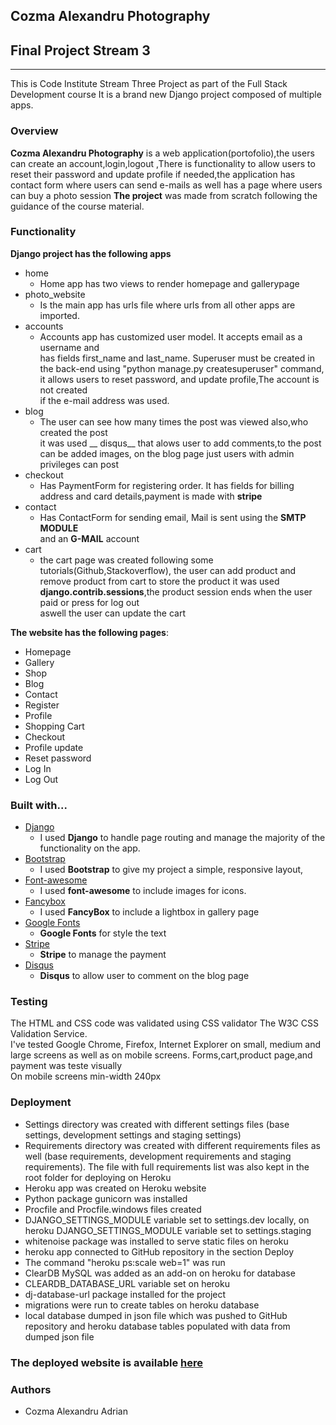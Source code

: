## Cozma Alexandru Photography
## Final Project Stream 3
___

This is Code Institute Stream Three Project as part of the Full Stack Development course
 It is a brand new Django project composed of multiple apps.
### Overview
**Cozma Alexandru Photography** is a web application(portofolio),the users can
create an account,login,logout ,There is functionality to allow users to reset
their password and update profile if needed,the application has contact form where users can send e-mails
as well has a page where users can buy a photo session
__The project__ was made from scratch following the guidance of the course material.
### Functionality
__Django project has the following apps__
  - home  
    - Home app has two views to render homepage and gallerypage
  - photo_website  
     -  Is the main app  has urls file where urls from all other apps are imported.
  - accounts
    - Accounts app has customized user model.
    It accepts email as a username and  
     has fields first_name and last_name. Superuser must be created in the back-end using "python manage.py createsuperuser" command, it allows users  to reset password, and update profile,The account is not created  
     if the e-mail address was used.
  - blog
    - The user can see how many times the post was viewed also,who created the post  
    it was used __ disqus__ that alows user to add comments,to the post can be added
    images, on the blog page just users with admin privileges can post
  - checkout  
    - Has PaymentForm for registering order. It has fields for billing address and card details,payment is made with __stripe__
  - contact  
    - Has ContactForm for sending email, Mail is sent using the __SMTP MODULE__  
    and an __G-MAIL__ account
  - cart  
    - the cart page was created following some tutorials(Github,Stackoverflow), the user can add product and remove product from cart
    to store the product it was used __django.contrib.sessions__,the product session ends when the user paid or press for log out  
    aswell the user can update the cart
     
__The website has the following pages__:
  - Homepage
  - Gallery
  - Shop
  - Blog
  - Contact
  - Register
  - Profile
  - Shopping Cart
  - Checkout
  - Profile update
  - Reset password
  - Log In
  - Log Out

### Built with...


  - [Django](www.djangoproject.com)  
    - I used __Django__ to handle page routing and manage the majority of the functionality on the app.
  - [Bootstrap](https://getbootstrap.com/)  
    - I used __Bootstrap__ to give my project a simple, responsive layout,
  - [Font-awesome](https://fontawesome.com/)  
    - I used __font-awesome__ to include images for icons.
  - [Fancybox](http://fancybox.net/)  
    - I used __FancyBox__ to include a lightbox in gallery page
  - [Google Fonts](https://fonts.google.com/)
    - __Google Fonts__ for style the text
  - [Stripe](https://stripe.com/gb)  
    - __Stripe__ to manage the payment
  - [Disqus](https://disqus.com/)  
    - __Disqus__ to allow user to comment on the blog page  

### Testing

The HTML and CSS code was validated using CSS validator The W3C CSS Validation Service.  
I've tested Google Chrome, Firefox, Internet Explorer on small, medium and large screens as well as on mobile screens.
Forms,cart,product page,and payment was teste visually  
On mobile screens min-width 240px

### Deployment  
  - Settings directory was created with different settings files (base settings, development settings and staging settings)  
  - Requirements directory was created with different requirements files as well (base requirements, development requirements and staging requirements). The file with full requirements list was also kept in the root folder for deploying on Heroku
  - Heroku app was created on Heroku website  
  - Python package gunicorn was installed
  - Procfile and Procfile.windows files created
  - DJANGO_SETTINGS_MODULE variable set to settings.dev locally, on heroku DJANGO_SETTINGS_MODULE variable set to settings.staging
  - whitenoise package was installed to serve static files on heroku
  - heroku app connected to GitHub repository in the section Deploy
  - The command "heroku ps:scale web=1" was run
  - ClearDB MySQL was added as an add-on on heroku for database
  - CLEARDB_DATABASE_URL variable set on heroku
  - dj-database-url package installed for the project
  - migrations were run to create tables on heroku database
  - local database dumped in json file which was pushed to GitHub repository and heroku database tables populated with data from dumped json file

### The deployed website is available [here](cozma-alexandru-photography.herokuapp.com)

### Authors
 - Cozma Alexandru Adrian
